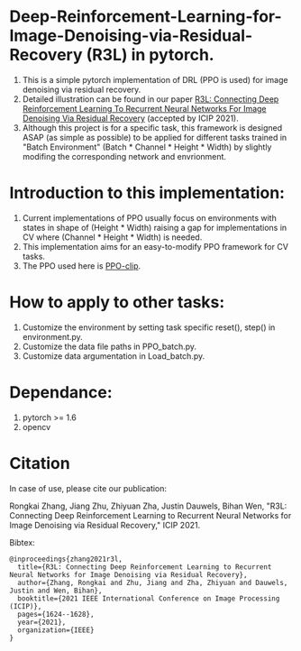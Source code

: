 # Deep-Reinforcement-Learning-for-Image-Denoising-via-Residual-Recovery (R3L) in pytorch.
1. This is a simple pytorch implementation of DRL (PPO is used) for image denoising via residual recovery.
2. Detailed illustration can be found in our paper [R3L: Connecting Deep Reinforcement Learning To Recurrent Neural Networks For Image Denoising Via Residual Recovery](https://arxiv.org/abs/2107.05318) (accepted by ICIP 2021).
3. Although this project is for a specific task, this framework is designed ASAP (as simple as possible) to be applied for different tasks trained in "Batch Environment" (Batch * Channel * Height * Width) by slightly modifing the corresponding network and envrionment.
# Introduction to this implementation:
1. Current implementations of PPO usually focus on environments with states in shape of (Height * Width) raising a gap for implementations in CV where (Channel * Height * Width) is needed.
2. This implementation aims for an easy-to-modify PPO framework for CV tasks.
3. The PPO used here is [PPO-clip](https://spinningup.openai.com/en/latest/algorithms/ppo.html).
# How to apply to other tasks:
1. Customize the environment by setting task specific reset(), step() in environment.py.
2. Customize the data file paths in PPO_batch.py.
3. Customize data argumentation in Load_batch.py.
# Dependance:
1. pytorch >= 1.6
2. opencv
# Citation

In case of use, please cite our publication:

Rongkai Zhang, Jiang Zhu, Zhiyuan Zha, Justin Dauwels, Bihan Wen, "R3L: Connecting Deep Reinforcement Learning to Recurrent Neural Networks for Image Denoising via Residual Recovery," ICIP 2021.

Bibtex:
```
@inproceedings{zhang2021r3l,
  title={R3L: Connecting Deep Reinforcement Learning to Recurrent Neural Networks for Image Denoising via Residual Recovery},
  author={Zhang, Rongkai and Zhu, Jiang and Zha, Zhiyuan and Dauwels, Justin and Wen, Bihan},
  booktitle={2021 IEEE International Conference on Image Processing (ICIP)},
  pages={1624--1628},
  year={2021},
  organization={IEEE}
}
```
